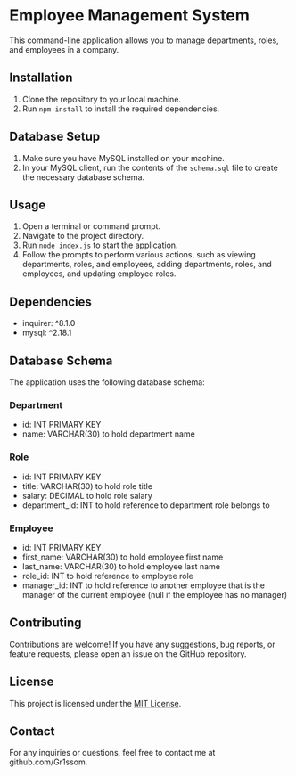 # Employee Management System

This command-line application allows you to manage departments, roles, and employees in a company.

## Installation

1. Clone the repository to your local machine.
2. Run `npm install` to install the required dependencies.

## Database Setup

1. Make sure you have MySQL installed on your machine.
2. In your MySQL client, run the contents of the `schema.sql` file to create the necessary database schema.

## Usage

1. Open a terminal or command prompt.
2. Navigate to the project directory.
3. Run `node index.js` to start the application.
4. Follow the prompts to perform various actions, such as viewing departments, roles, and employees, adding departments, roles, and employees, and updating employee roles.

## Dependencies

- inquirer: ^8.1.0
- mysql: ^2.18.1

## Database Schema

The application uses the following database schema:

### Department

- id: INT PRIMARY KEY
- name: VARCHAR(30) to hold department name

### Role

- id: INT PRIMARY KEY
- title: VARCHAR(30) to hold role title
- salary: DECIMAL to hold role salary
- department_id: INT to hold reference to department role belongs to

### Employee

- id: INT PRIMARY KEY
- first_name: VARCHAR(30) to hold employee first name
- last_name: VARCHAR(30) to hold employee last name
- role_id: INT to hold reference to employee role
- manager_id: INT to hold reference to another employee that is the manager of the current employee (null if the employee has no manager)

## Contributing

Contributions are welcome! If you have any suggestions, bug reports, or feature requests, please open an issue on the GitHub repository.

## License

This project is licensed under the [MIT License](https://opensource.org/licenses/MIT).

## Contact

For any inquiries or questions, feel free to contact me at github.com/Gr1ssom.
